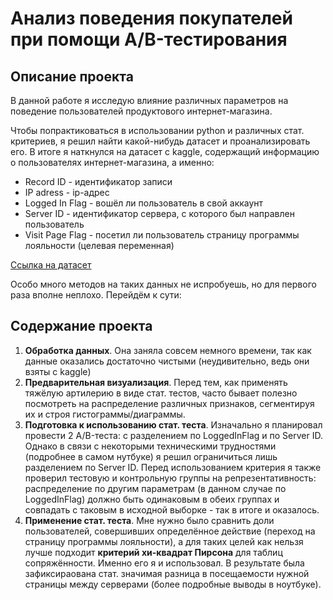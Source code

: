 # Анализ поведения покупателей при помощи A/B-тестирования

## Описание проекта
В данной работе я исследую влияние различных параметров на поведение пользователей продуктового интернет-магазина.

Чтобы попрактиковаться в использовании python и различных стат. критериев, я решил найти какой-нибудь датасет и проанализировать его. В итоге я наткнулся на датасет с kaggle, содержащий информацию о пользователях интернет-магазина, а именно:
- Record ID - идентификатор записи
- IP adress - ip-адрес
- Logged In Flag - вошёл ли пользователь в свой аккаунт
- Server ID - идентификатор сервера, с которого был направлен пользователь
- Visit Page Flag - посетил ли пользователь страницу программы лояльности (целевая переменная)

[Ссылка на датасет](https://www.kaggle.com/datasets/tklimonova/grocery-website-data-for-ab-test)

Особо много методов на таких данных не испробуешь, но для первого раза вполне неплохо. Перейдём к сути:

## Содержание проекта

1. **Обработка данных**. Она заняла совсем немного времени, так как данные оказались достаточно чистыми (неудивительно, ведь они взяты с kaggle)
2. **Предварительная визуализация**. Перед тем, как применять тяжёлую артилерию в виде стат. тестов, часто бывает полезно посмотреть на распределение различных признаков, сегментируя их и строя гистограммы/диаграммы.
3. **Подготовка к использованию стат. теста**.  Изначально я планировал провести 2 A/B-теста: с разделением по LoggedInFlag и по Server ID. Однако в связи с некоторыми техническими трудностями (подробнее в самом нутбуке) я решил ограничиться лишь разделением по Server ID. Перед использованием критерия я также проверил тестовую и контрольную группы на репрезентативность: распределение по другим параметрам (в данном случае по LoggedInFlag) должно быть одинаковым в обеих группах и совпадать с таковым в исходной выборке - так в итоге и оказалось.
4. **Применение стат. теста**. Мне нужно было сравнить доли пользователей, совершивших определённое действие (переход на страницу программы лояльности), а для таких целей как нельзя лучше подходит **критерий хи-квадрат Пирсона** для таблиц сопряжённости. Именно его я и использовал. В результате была зафиксираована стат. значимая разница в посещаемости нужной страницы между серверами (более подробные выводы в ноутбуке).
